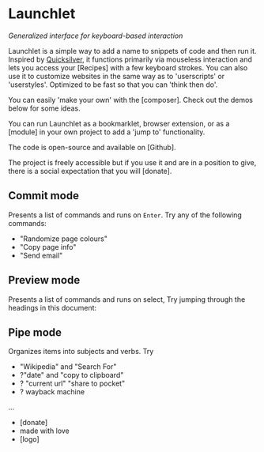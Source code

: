 # Launchlet
_Generalized interface for keyboard-based interaction_

Launchlet is a simple way to add a name to snippets of code and then run it. Inspired by [Quicksilver](https://qsapp.com), it functions primarily via mouseless interaction and lets you access your [Recipes] with a few keyboard strokes. You can also use it to customize websites in the same way as to 'userscripts' or 'userstyles'. Optimized to be fast so that you can 'think then do'.

You can easily 'make your own' with the [composer]. Check out the demos below for some ideas.

You can run Launchlet as a bookmarklet, browser extension, or as a [module] in your own project to add a 'jump to' functionality.

The code is open-source and available on [Github].

The project is freely accessible but if you use it and are in a position to give, there is a social expectation that you will [donate].

## Commit mode

Presents a list of commands and runs on `Enter`. Try any of the following commands:
- "Randomize page colours"
- "Copy page info"
- "Send email"

## Preview mode

Presents a list of commands and runs on select, Try jumping through the headings in this document:

## Pipe mode

Organizes items into subjects and verbs. Try
- "Wikipedia" and "Search For"
- ?"date" and "copy to clipboard"
- ? "current url" "share to pocket"
- ? wayback machine

…
- [donate]
- made with love
- [logo]